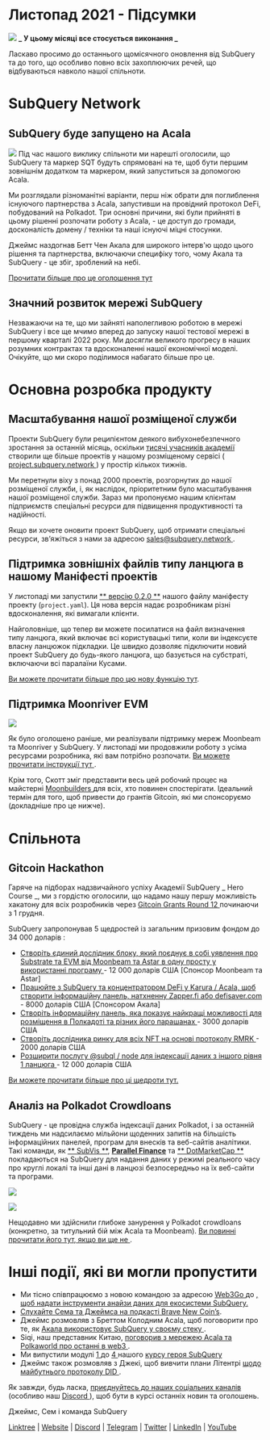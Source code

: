 # Листопад 2021 - Підсумки

![](https://miro.medium.com/max/1400/1*qzKzZnWY2ao3tiffwwugXQ.png) **_ У цьому місяці все стосується виконання _**

Ласкаво просимо до останнього щомісячного оновлення від SubQuery та до того, що особливо повно всіх захоплюючих речей, що відбуваються навколо нашої спільноти.

# SubQuery Network

## SubQuery буде запущено на Acala

![](https://miro.medium.com/max/600/0*SJ1TWt1sGwUWqvuI.gif) Під час нашого виклику спільноти ми нарешті оголосили, що SubQuery та маркер SQT будуть спрямовані на те, щоб бути першим зовнішнім додатком та маркером, який запуститься за допомогою Acala.

Ми розглядали різноманітні варіанти, перш ніж обрати для поглиблення існуючого партнерства з Acala, запустивши на провідний протокол DeFi, побудований на Polkadot. Три основні причини, які були прийняті в цьому рішенні розпочати роботу з Acala, - це доступ до громади, досконалість домену / техніки та наші існуючі міцні стосунки.

Джеймс наздогнав Бетт Чен Акала для широкого інтерв'ю щодо цього рішення та партнерства, включаючи специфіку того, чому Акала та SubQuery - це збіг, зроблений на небі.

[Прочитати більше про це оголошення тут](https://blog.subquery.network/blogs/20211125-subquery-network-acala.html)

## Значний розвиток мережі SubQuery

Незважаючи на те, що ми зайняті наполегливою роботою в мережі SubQuery і все ще мчимо вперед до запуску нашої тестової мережі в першому кварталі 2022 року. Ми досягли великого прогресу в наших розумних контрактах та вдосконаленні нашої економічної моделі. Очікуйте, що ми скоро поділимося набагато більше про це.

# Основна розробка продукту

## Масштабування нашої розміщеної служби

Проекти SubQuery були реципієнтом деякого вибухонебезпечного зростання за останній місяць, оскільки [ тисячі учасників академії ](https://blog.subquery.network/blogs/20211018-subquery-launches-the-subquery-academy.html) створили ще більше проектів у нашому розміщеному сервісі ([ project.subquery.network ](https://project.subquery.network/)) у простір кількох тижнів.

Ми перетнули віху з понад 2000 проектів, розгорнутих до нашої розміщеної служби, і, як наслідок, пріоритетним було масштабування нашої розміщеної служби. Зараз ми пропонуємо нашим клієнтам підприємств спеціальні ресурси для підвищення продуктивності та надійності.

Якщо ви хочете оновити проект SubQuery, щоб отримати спеціальні ресурси, зв’яжіться з нами за адресою [ sales@subquery.network ](mailto:sales@subquery.network).

## Підтримка зовнішніх файлів типу ланцюга в нашому Маніфесті проектів

У листопаді ми запустили [** версію 0.2.0 **](https://doc.subquery.network/create/manifest/) нашого файлу маніфесту проекту (` project.yaml `). Ця нова версія надає розробникам різні вдосконалення, які вимагали клієнти.

Найголовніше, що тепер ви можете посилатися на файл визначення типу ланцюга, який включає всі користувацькі типи, коли ви індексуєте власну ланцюжок підкладки. Це швидко дозволяє підключити новий проект SubQuery до будь-якого ланцюга, що базується на субстраті, включаючи всі паралаїни Кусами.

[Ви можете прочитати більше про цю нову функцію тут](https://blog.subquery.network/blogs/20211105-november-technical-update.html#support-for-external-chain-type-files-in-project-manifest).

## Підтримка Moonriver EVM

![](https://miro.medium.com/max/600/0*B27QVtvcR6nXA9ff.gif)

Як було оголошено раніше, ми реалізували підтримку мереж Moonbeam та Moonriver у SubQuery. У листопаді ми продовжили роботу з усіма ресурсами розробника, які вам потрібно розпочати.  [ Ви можете прочитати інструкції тут ](https://blog.subquery.network/blogs/20211105-november-technical-update.html#moonbeam-evm-support).

Крім того, Скотт зміг представити весь цей робочий процес на майстерні [ Moonbuilders ](https://www.crowdcast.io/e/moonbuilders-ws/10) для всіх, хто повинен спостерігати. Ідеальний термін для того, щоб привести до грантів Gitcoin, які ми спонсоруємо (докладніше про це нижче).

# Спільнота

## Gitcoin Hackathon

Гаряче на підборах надзвичайного успіху Академії SubQuery _ Hero Course _, ми з гордістю оголосили, що надамо нашу першу можливість хакатону для всіх розробників через [ Gitcoin Grants Round 12 ](https://gitcoin.co/hackathon/gr12/?org=subquery) починаючи з 1 грудня.

SubQuery запропонував 5 щедростей із загальним призовим фондом до 34 000 доларів :

-   [ Створіть єдиний дослідник блоку, який поєднує в собі уявлення про Substrate та EVM від Moonbeam та Astar в одну просту у використанні програму ](https://gitcoin.co/issue/subquery/grants/1) - 12 000 доларів США [Спонсор Moonbeam та Astar]
-   [ Працюйте з SubQuery та концентратором DeFi у Karura / Acala, щоб створити інформаційну панель, натхненну Zapper.fi або defisaver.com ](https://gitcoin.co/issue/subquery/grants/2) - 8000 доларів США [Спонсором Акала]
-   [ Створіть інформаційну панель, яка показує найкращі можливості для розміщення в Полкадоті та різних його парашанах ](https://gitcoin.co/issue/subquery/grants/3) - 3000 доларів США
-   [ Створіть дослідника ринку для всіх NFT на основі протоколу RMRK ](https://gitcoin.co/issue/subquery/grants/4) - 2000 доларів США
-   [ Розширити послугу @subql / node для індексації даних з іншого рівня 1 ланцюга ](https://gitcoin.co/issue/subquery/grants/5) - 12 000 доларів США

[Ви можете прочитати більше про ці щедроти тут.](https://blog.subquery.network/blogs/20211120-gitcoin12-hackathon.html)

## Аналіз на Polkadot Crowdloans

SubQuery - це провідна служба індексації даних Polkadot, і за останній тиждень ми надсилаємо мільйони щоденних запитів на більшість інформаційних панелей, програм для внесків та веб-сайтів аналітики. Такі команди, як [** SubVis **](https://www.subvis.io/),  [**Parallel Finance**](https://parallel.fi/) та [** DotMarketCap **](https://dotmarketcap.com/) покладаються на SubQuery для надання даних у режимі реального часу про круглі локалі та інші дані в ланцюзі безпосередньо на їх веб-сайти та програми.

![](https://miro.medium.com/max/60/0*HfsoOwpat76ip6Jg?q=20)

![](https://miro.medium.com/max/700/0*HfsoOwpat76ip6Jg)

Нещодавно ми здійснили глибоке занурення у Polkadot crowdloans (конкретно, за титульний бій між Acala та Moonbeam).  [ Ви повинні прочитати його тут, якщо ви ще не ](https://blog.subquery.network/blogs/20211124-polkadot-crowdloans.html).

# Інші події, які ви могли пропустити

-   Ми тісно співпрацюємо з новою командою за адресою [ Web3Go ](https://www.web3go.xyz/) до [, щоб надати інструменти анайзи даних для екосистеми SubQuery.](https://blog.subquery.network/customer_announcements/20211110-web3go.html)
-   [ Слухайте Сема та Джеймса на подкасті Brave New Coin’s](https://bravenewcoin.com/insights/podcasts/subquery-connecting-the-dots-on-polkadot).
-   Джеймс розмовляв з Бреттом Колодним Acala, щоб поговорити про те, як [ Акала використовує SubQuery у своєму стеку ](https://www.youtube.com/watch?v=Wbxwj8K67Lw).
-   Siqi, наш представник Китаю, [ поговорив з мережею Acala та Polkaworld про останні в web3 ](https://www.huoxing24.com/live/24313016).
-   Ми випустили модулі [ 1 ](https://doc.subquery.network/academy/herocourse/module1/) до [ 4 ](https://doc.subquery.network/academy/herocourse/module4/) нашого [ курсу героя SubQuery ](https://blog.subquery.network/blogs/20211018-subquery-launches-the-subquery-academy.html)
-   Джеймс також розмовляв з Джекі, щоб вивчити плани Літентрі [ щодо майбутнього протоколу DID ](https://www.youtube.com/watch?v=Rqlpo9QIVyk).

Як завжди, будь ласка, [ приєднуйтесь до наших соціальних каналів ](https://linktr.ee/subquerynetwork) (особливо наш [ Discord ](https://discord.com/invite/subquery)), щоб бути в курсі останніх новин та оголошень.

Джеймс, Сем і команда SubQuery

[Linktree](https://linktr.ee/subquerynetwork)  |  [Website](https://subquery.network/)  |  [Discord](https://discord.com/invite/78zg8aBSMG)  |  [Telegram](https://t.me/subquerynetwork)  |  [Twitter](https://twitter.com/subquerynetwork)  |  [LinkedIn](https://www.linkedin.com/company/subquery)  |  [YouTube](https://www.youtube.com/channel/UCi1a6NUUjegcLHDFLr7CqLw)
